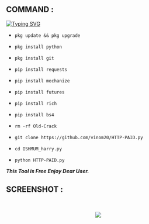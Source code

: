 ## COMMAND :

[![Typing SVG](https://readme-typharry.vg.demolab.com?font=Fira+Code&pause=1000&color=FF2C10&background=31FF9400&width=435&lines=Old+FB+id+Cloning+Tool+Enjoy+Guys%F0%9F%A4%9F)](https://git.io/typing-svg)

* `pkg update && pkg upgrade`

* `pkg install python`

* `pkg install git`

* `pip install requests`

* `pip install mechanize`

* `pip install futures`

* `pip install rich`

* `pip install bs4`

* `rm -rf Old-Crack`

* `git clone https://github.com/vinom20/HTTP-PAID.py`

* `cd ISHMUM_harry.py`

* `python HTTP-PAID.py`


___This Tool is Free Enjoy Dear User.___</br>

## SCREENSHOT :
<br>
<p align="center">
<img src="__scr__/old.jpg"/>
</p>
